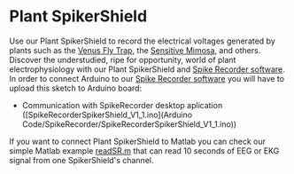 # Plant SpikerShield

Use our Plant SpikerShield to record the electrical voltages generated by plants such as the [Venus Fly Trap](https://backyardbrains.com/experiments/Plants), the [Sensitive Mimosa](https://backyardbrains.com/experiments/Plants_Mimosas), and others. Discover the understudied, ripe for opportunity, world of plant electrophysiology with our Plant SpikerShield and [Spike Recorder software](https://backyardbrains.com/products/spikerecorder).
In order to connect Arduino to our [Spike Recorder software](https://backyardbrains.com/products/spikerecorder) you will have to upload this sketch to Arduino board:

 - Communication with SpikeRecorder desktop aplication ([SpikeRecorderSpikerShield_V1_1.ino](Arduino Code/SpikeRecorder/SpikeRecorderSpikerShield_V1_1.ino))
 
If you want to connect Plant SpikerShield to Matlab you can check our simple Matlab example [readSR.m](Documentation/Matlab/readSR.m) that can read 10 seconds of EEG or EKG signal from one SpikerShield's channel.
 

 
 
 
